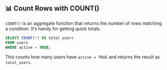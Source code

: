 ## 📊 Count Rows with COUNT()

`COUNT()` is an aggregate function that returns the number of rows matching a condition. It’s handy for getting quick totals.

```sql
SELECT COUNT(*) AS total_users
FROM users
WHERE active = TRUE;
```

This counts how many users have `active = TRUE` and returns the result as `total_users`.